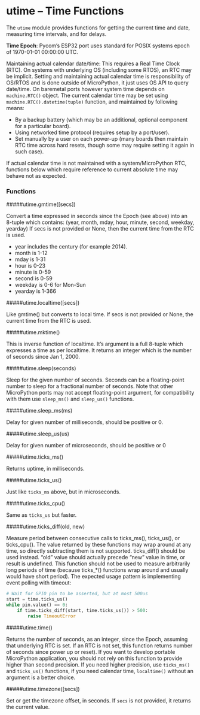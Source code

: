 # utime – Time Functions
The ``utime`` module provides functions for getting the current time and date, measuring time intervals, and for delays.

**Time Epoch**: Pycom’s ESP32 port uses standard for POSIX systems epoch of 1970-01-01 00:00:00 UTC.

Maintaining actual calendar date/time: This requires a Real Time Clock (RTC). On systems with underlying OS (including some RTOS), an RTC may be implicit. Setting and maintaining actual calendar time is responsibility of OS/RTOS and is done outside of MicroPython, it just uses OS API to query date/time. On baremetal ports however system time depends on ``machine.RTC()`` object. The current calendar time may be set using ``machine.RTC().datetime(tuple)`` function, and maintained by following means:

- By a backup battery (which may be an additional, optional component for a particular board).
- Using networked time protocol (requires setup by a port/user).
- Set manually by a user on each power-up (many boards then maintain RTC time across hard resets, though some may require setting it again in such case).

If actual calendar time is not maintained with a system/MicroPython RTC, functions below which require reference to current absolute time may behave not as expected.

### Functions

#####<function>utime.gmtime([secs])</function>

Convert a time expressed in seconds since the Epoch (see above) into an 8-tuple which contains: (year, month, mday, hour, minute, second, weekday, yearday) If secs is not provided or None, then the current time from the RTC is used.

- year includes the century (for example 2014).
- month is 1-12
- mday is 1-31
- hour is 0-23
- minute is 0-59
- second is 0-59
- weekday is 0-6 for Mon-Sun
- yearday is 1-366

#####<function>utime.localtime([secs])</function>

Like gmtime() but converts to local time. If secs is not provided or None, the current time from the RTC is used.

#####<function>utime.mktime()</function>

This is inverse function of localtime. It’s argument is a full 8-tuple which expresses a time as per localtime. It returns an integer which is the number of seconds since Jan 1, 2000.

#####<function>utime.sleep(seconds)</function>

Sleep for the given number of seconds. Seconds can be a floating-point number to sleep for a fractional number of seconds. Note that other MicroPython ports may not accept floating-point argument, for compatibility with them use ``sleep_ms()`` and ``sleep_us()`` functions.

#####<function>utime.sleep_ms(ms)</function>

Delay for given number of milliseconds, should be positive or 0.

#####<function>utime.sleep_us(us)</function>

Delay for given number of microseconds, should be positive or 0

#####<function>utime.ticks_ms()</function>

Returns uptime, in milliseconds.

#####<function>utime.ticks_us()</function>

Just like ``ticks_ms`` above, but in microseconds.

#####<function>utime.ticks_cpu()</function>

Same as ``ticks_us`` but faster.

#####<function>utime.ticks_diff(old, new)</function>

Measure period between consecutive calls to ticks_ms(), ticks_us(), or ticks_cpu(). The value returned by these functions may wrap around at any time, so directly subtracting them is not supported. ticks_diff() should be used instead. “old” value should actually precede “new” value in time, or result is undefined. This function should not be used to measure arbitrarily long periods of time (because ticks_*() functions wrap around and usually would have short period). The expected usage pattern is implementing event polling with timeout:

```python
# Wait for GPIO pin to be asserted, but at most 500us
start = time.ticks_us()
while pin.value() == 0:
    if time.ticks_diff(start, time.ticks_us()) > 500:
        raise TimeoutError
```

#####<function>utime.time()</function>

Returns the number of seconds, as an integer, since the Epoch, assuming that underlying RTC is set. If an RTC is not set, this function returns number of seconds since power up or reset). If you want to develop portable MicroPython application, you should not rely on this function to provide higher than second precision. If you need higher precision, use ``ticks_ms()`` and ``ticks_us()`` functions, if you need calendar time, ``localtime()`` without an argument is a better choice.

#####<function>utime.timezone([secs])</function>

Set or get the timezone offset, in seconds. If ``secs`` is not provided, it returns the current value.
